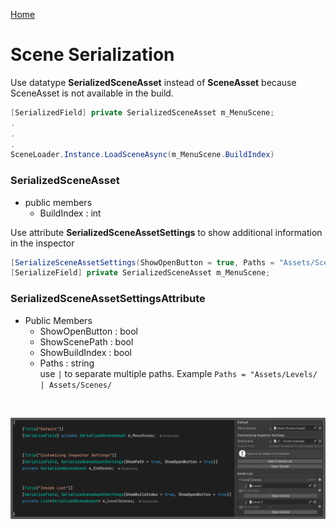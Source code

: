 [Home](../readme.md)

# Scene Serialization

Use datatype **SerializedSceneAsset** instead of **SceneAsset** because SceneAsset is not 
available in the build.

```csharp
[SerializedField] private SerializedSceneAsset m_MenuScene;
.
.
.
SceneLoader.Instance.LoadSceneAsync(m_MenuScene.BuildIndex)
```
### SerializedSceneAsset
- public members
  - BuildIndex : int

Use attribute **SerializedSceneAssetSettings** to show additional information in the inspector

```csharp
[SerializeSceneAssetSettings(ShowOpenButton = true, Paths = "Assets/Scenes/")]
[SerializeField] private SerializedSceneAsset m_MenuScene;
```

### SerializedSceneAssetSettingsAttribute
- Public Members
  - ShowOpenButton : bool
  - ShowScenePath : bool
  - ShowBuildIndex : bool
  - Paths : string 
    <br>use `|` to separate multiple paths. Example `Paths = "Assets/Levels/ | Assets/Scenes/`

<br>

![](.img/scene_serialization.png)